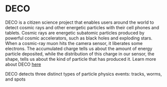 # DECO
DECO is a citizen science project that enables users around the world to detect cosmic rays and other energetic particles with their cell phones and tablets. Cosmic rays are energetic subatomic particles produced by powerful cosmic accelerators, such as black holes and exploding stars. When a cosmic-ray muon hits the camera sensor, it liberates some electrons. The accumulated charge tells us about the amount of energy particle deposited, while the distribution of this charge in our sensor, the shape, tells us about the kind of particle that has produced it. Learn more about DECO [here](https://wipac.wisc.edu/deco/home)

DECO detects three distinct types of particle physics events: tracks, worms, and spots
